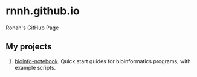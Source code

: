 # rnnh.github.io
Ronan's GitHub Page

## My projects
1. [bioinfo-notebook](https://rnnh.github.io/bioinfo-notebook). Quick start guides for bioinformatics programs, with example scripts.
